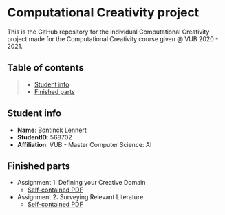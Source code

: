 # Computational Creativity project

This is the GitHub repository for the individual Computational Creativity project made for the Computational Creativity course given @ VUB 2020 - 2021.

## Table of contents
> - [Student info](#student-info)
> - [Finished parts](#finished-parts)

## Student info
- **Name**: Bontinck Lennert
- **StudentID**: 568702
- **Affiliation**: VUB - Master Computer Science: AI

## Finished parts 
- Assignment 1: Defining your Creative Domain
   - [Self-contained PDF](Assignment%201/CC_Assignment1_Bontinck_Lennert_568702_VUB.pdf)
- Assignment 2:  Surveying Relevant Literature
   - [Self-contained PDF](Assignment%202/CC_Assignment2_Bontinck_Lennert_568702_VUB.pdf)